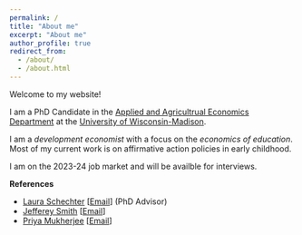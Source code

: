 ```yaml
---
permalink: /
title: "About me"
excerpt: "About me"
author_profile: true
redirect_from: 
  - /about/
  - /about.html
---
```


Welcome to my website!

I am a PhD Candidate in the [Applied and Agricultrual Economics Department](https://aae.wisc.edu) at the [University of Wisconsin-Madison](https://www.wisc.edu). 

I am a *development economist* with a focus on the *economics of education*. Most of my current work is on affirmative action policies in early childhood. 

I am on the 2023-24 job market and will be availble for interviews. 

**References**
  - [Laura Schechter](https://aae.wisc.edu/faculty/lschechter/) [[Email](lschchter@wisc.edu)] (PhD Advisor)
  - [Jefferey Smith](https://econ.wisc.edu/staff/smith-jeffrey/) [[Email](econjeff@ssc.wisc.edu)]
  - [Priya Mukherjee](https://aae.wisc.edu/faculty/pmukherjee7/) [[Email](priya.mukherjee@wisc.edu)]
